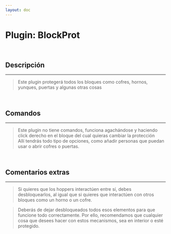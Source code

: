 ```yaml
---
layout: doc
---
```


# Plugin: BlockProt

<br/>

## Descripción

---

> Este plugin protegerá todos los bloques como cofres, hornos, yunques, puertas y algunas otras cosas

<br/>

## Comandos

---

> Este plugin no tiene comandos, funciona agachándose y haciendo click derecho en el bloque del cual quieras cambiar la protección <br> Allí tendrás todo tipo de opciones, como añadir personas que puedan usar o abrir cofres o puertas.

<br />

## Comentarios extras

---

> Si quieres que los hoppers interactúen entre sí, debes desbloquearlos, al igual que si quieres que interactúen con otros bloques como un horno o un cofre.

> Deberás de dejar desbloqueados todos esos elementos para que funcione todo correctamente. Por ello, recomendamos que cualquier cosa que desees hacer con estos mecanismos, sea en interior o esté protegido.
